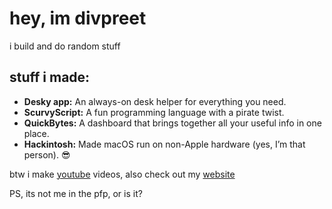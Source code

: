 # hey, im divpreet

i build and do random stuff

## stuff i made:

*   **Desky app:** An always-on desk helper for everything you need.
*   **ScurvyScript:** A fun programming language with a pirate twist. 
*   **QuickBytes:** A dashboard that brings together all your useful info in one place.
*   **Hackintosh:** Made macOS run on non-Apple hardware (yes, I’m that person). 😎

btw i make [youtube](https://youtube.com/@bracedshorts) videos, also check out my [website](divpreet.org)

PS, its not me in the pfp, or is it?

